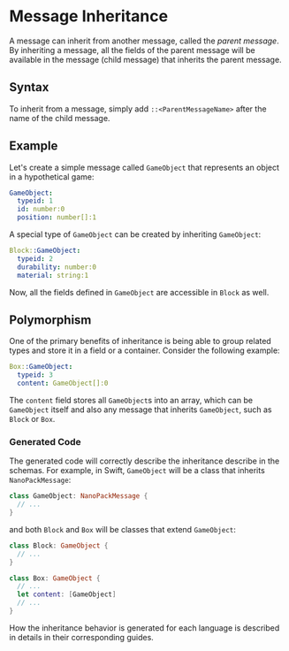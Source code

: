 # Message Inheritance

A message can inherit from another message, called the *parent message*.
By inheriting a message, all the fields of the parent message will be available in the message (child message) that inherits the parent message.

## Syntax

To inherit from a message, simply add `::<ParentMessageName>` after the name of the child message.

## Example

Let's create a simple message called `GameObject` that represents an object in a hypothetical game:

```yaml
GameObject:
  typeid: 1
  id: number:0
  position: number[]:1
```

A special type of `GameObject` can be created by inheriting `GameObject`:

```yaml
Block::GameObject:
  typeid: 2
  durability: number:0
  material: string:1
```

Now, all the fields defined in `GameObject` are accessible in `Block` as well.

## Polymorphism

One of the primary benefits of inheritance is being able to group related types and store it in a field or a container.
Consider the following example:

```yaml
Box::GameObject:
  typeid: 3
  content: GameObject[]:0
```

The `content` field stores all `GameObject`s into an array, which can be `GameObject` itself
and also any message that inherits `GameObject`, such as `Block` or `Box`.

### Generated Code

The generated code will correctly describe the inheritance describe in the schemas. For example, in Swift,
`GameObject` will be a class that inherits `NanoPackMessage`:

```Swift
class GameObject: NanoPackMessage {
  // ...
}
```

and both `Block` and `Box` will be classes that extend `GameObject`:

```Swift
class Block: GameObject {
  // ...
}

class Box: GameObject {
  // ...
  let content: [GameObject]
  // ...
}
```

How the inheritance behavior is generated for each language is described in details in their corresponding guides. 
